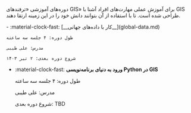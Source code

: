 دوره‌های آموزشی «ترفندهای GIS» برای آموزش عملی مهارت‌های افراد آشنا با GIS طراحی شده است. تا با استفاده از آن بتوانند دانش خود را در این زمینه ارتقا دهند.

<div class="grid cards" markdown>
- :material-clock-fast: [__کار با داده‌های جهانی__](global-data.md)

    طول دوره: ۴ جلسه سه ساعته

    مدرس: علی طیبی
    
    شروع دوره بعدی: ۲ تیر ۱۴۰۳

- :material-clock-fast: __ورود به دنیای برنامه‌نویسی Python در GIS__

    طول دوره: ۴ جلسه سه ساعته

    مدرس: علی طیبی
    
    شروع دوره بعدی: TBD


</div>